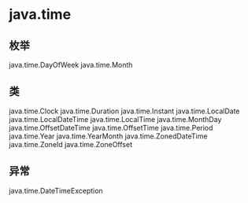 # java.time

## 枚举

java.time.DayOfWeek
java.time.Month

## 类

java.time.Clock
java.time.Duration
java.time.Instant
java.time.LocalDate
java.time.LocalDateTime
java.time.LocalTime
java.time.MonthDay
java.time.OffsetDateTime
java.time.OffsetTime
java.time.Period
java.time.Year
java.time.YearMonth
java.time.ZonedDateTime
java.time.ZoneId
java.time.ZoneOffset

## 异常

java.time.DateTimeException




